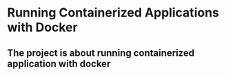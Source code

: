 # Running Containerized Applications with Docker
## The project is about running containerized application with docker
